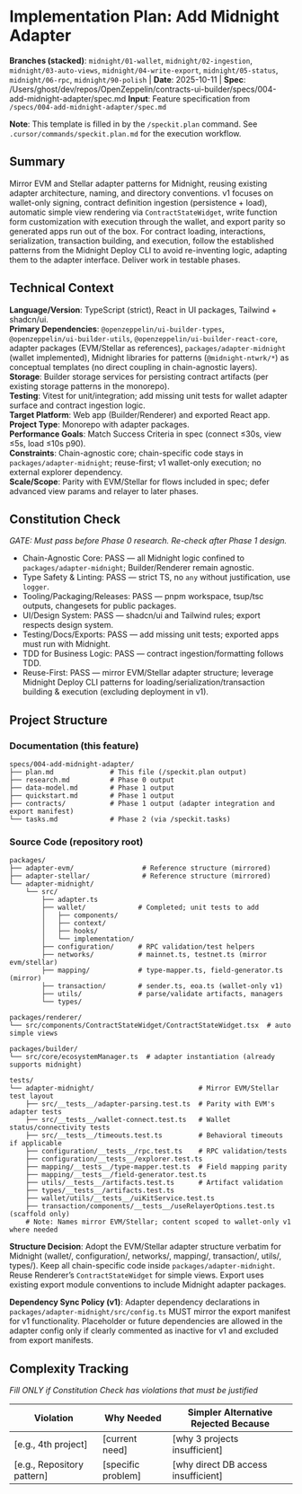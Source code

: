 # Implementation Plan: Add Midnight Adapter

**Branches (stacked)**: `midnight/01-wallet`, `midnight/02-ingestion`, `midnight/03-auto-views`, `midnight/04-write-export`, `midnight/05-status`, `midnight/06-rpc`, `midnight/90-polish` | **Date**: 2025-10-11 | **Spec**: /Users/ghost/dev/repos/OpenZeppelin/contracts-ui-builder/specs/004-add-midnight-adapter/spec.md
**Input**: Feature specification from `/specs/004-add-midnight-adapter/spec.md`

**Note**: This template is filled in by the `/speckit.plan` command. See `.cursor/commands/speckit.plan.md` for the execution workflow.

## Summary

Mirror EVM and Stellar adapter patterns for Midnight, reusing existing adapter architecture, naming, and directory conventions. v1 focuses on wallet-only signing, contract definition ingestion (persistence + load), automatic simple view rendering via `ContractStateWidget`, write function form customization with execution through the wallet, and export parity so generated apps run out of the box. For contract loading, interactions, serialization, transaction building, and execution, follow the established patterns from the Midnight Deploy CLI to avoid re-inventing logic, adapting them to the adapter interface. Deliver work in testable phases.

## Technical Context

<!--
  ACTION REQUIRED: Replace the content in this section with the technical details
  for the project. The structure here is presented in advisory capacity to guide
  the iteration process.
-->

**Language/Version**: TypeScript (strict), React in UI packages, Tailwind + shadcn/ui.  
**Primary Dependencies**: `@openzeppelin/ui-builder-types`, `@openzeppelin/ui-builder-utils`, `@openzeppelin/ui-builder-react-core`, adapter packages (EVM/Stellar as references), `packages/adapter-midnight` (wallet implemented), Midnight libraries for patterns (`@midnight-ntwrk/*`) as conceptual templates (no direct coupling in chain-agnostic layers).  
**Storage**: Builder storage services for persisting contract artifacts (per existing storage patterns in the monorepo).  
**Testing**: Vitest for unit/integration; add missing unit tests for wallet adapter surface and contract ingestion logic.  
**Target Platform**: Web app (Builder/Renderer) and exported React app.  
**Project Type**: Monorepo with adapter packages.  
**Performance Goals**: Match Success Criteria in spec (connect ≤30s, view ≤5s, load ≤10s p90).  
**Constraints**: Chain-agnostic core; chain-specific code stays in `packages/adapter-midnight`; reuse-first; v1 wallet-only execution; no external explorer dependency.  
**Scale/Scope**: Parity with EVM/Stellar for flows included in spec; defer advanced view params and relayer to later phases.

## Constitution Check

_GATE: Must pass before Phase 0 research. Re-check after Phase 1 design._

- Chain-Agnostic Core: PASS — all Midnight logic confined to `packages/adapter-midnight`; Builder/Renderer remain agnostic.
- Type Safety & Linting: PASS — strict TS, no `any` without justification, use `logger`.
- Tooling/Packaging/Releases: PASS — pnpm workspace, tsup/tsc outputs, changesets for public packages.
- UI/Design System: PASS — shadcn/ui and Tailwind rules; export respects design system.
- Testing/Docs/Exports: PASS — add missing unit tests; exported apps must run with Midnight.
- TDD for Business Logic: PASS — contract ingestion/formatting follows TDD.
- Reuse-First: PASS — mirror EVM/Stellar adapter structure; leverage Midnight Deploy CLI patterns for loading/serialization/transaction building & execution (excluding deployment in v1).

## Project Structure

### Documentation (this feature)

```
specs/004-add-midnight-adapter/
├── plan.md              # This file (/speckit.plan output)
├── research.md          # Phase 0 output
├── data-model.md        # Phase 1 output
├── quickstart.md        # Phase 1 output
├── contracts/           # Phase 1 output (adapter integration and export manifest)
└── tasks.md             # Phase 2 (via /speckit.tasks)
```

### Source Code (repository root)

<!--
  ACTION REQUIRED: Replace the placeholder tree below with the concrete layout
  for this feature. Delete unused options and expand the chosen structure with
  real paths (e.g., apps/admin, packages/something). The delivered plan must
  not include Option labels.
-->

```
packages/
├── adapter-evm/                 # Reference structure (mirrored)
├── adapter-stellar/             # Reference structure (mirrored)
└── adapter-midnight/
    └── src/
        ├── adapter.ts
        ├── wallet/             # Completed; unit tests to add
        │   ├── components/
        │   ├── context/
        │   ├── hooks/
        │   └── implementation/
        ├── configuration/      # RPC validation/test helpers
        ├── networks/           # mainnet.ts, testnet.ts (mirror evm/stellar)
        ├── mapping/            # type-mapper.ts, field-generator.ts (mirror)
        ├── transaction/        # sender.ts, eoa.ts (wallet-only v1)
        ├── utils/              # parse/validate artifacts, managers
        └── types/

packages/renderer/
└── src/components/ContractStateWidget/ContractStateWidget.tsx  # auto simple views

packages/builder/
└── src/core/ecosystemManager.ts  # adapter instantiation (already supports midnight)

tests/
└── adapter-midnight/                          # Mirror EVM/Stellar test layout
    ├── src/__tests__/adapter-parsing.test.ts  # Parity with EVM's adapter tests
    ├── src/__tests__/wallet-connect.test.ts   # Wallet status/connectivity tests
    ├── src/__tests__/timeouts.test.ts         # Behavioral timeouts if applicable
    ├── configuration/__tests__/rpc.test.ts    # RPC validation/tests
    ├── configuration/__tests__/explorer.test.ts
    ├── mapping/__tests__/type-mapper.test.ts  # Field mapping parity
    ├── mapping/__tests__/field-generator.test.ts
    ├── utils/__tests__/artifacts.test.ts      # Artifact validation
    ├── types/__tests__/artifacts.test.ts
    ├── wallet/utils/__tests__/uiKitService.test.ts
    ├── transaction/components/__tests__/useRelayerOptions.test.ts (scaffold only)
    # Note: Names mirror EVM/Stellar; content scoped to wallet-only v1 where needed
```

**Structure Decision**: Adopt the EVM/Stellar adapter structure verbatim for Midnight (wallet/, configuration/, networks/, mapping/, transaction/, utils/, types/). Keep all chain-specific code inside `packages/adapter-midnight`. Reuse Renderer’s `ContractStateWidget` for simple views. Export uses existing export module conventions to include Midnight adapter packages.

**Dependency Sync Policy (v1)**: Adapter dependency declarations in `packages/adapter-midnight/src/config.ts` MUST mirror the export manifest for v1 functionality. Placeholder or future dependencies are allowed in the adapter config only if clearly commented as inactive for v1 and excluded from export manifests.

## Complexity Tracking

_Fill ONLY if Constitution Check has violations that must be justified_

| Violation                  | Why Needed         | Simpler Alternative Rejected Because |
| -------------------------- | ------------------ | ------------------------------------ |
| [e.g., 4th project]        | [current need]     | [why 3 projects insufficient]        |
| [e.g., Repository pattern] | [specific problem] | [why direct DB access insufficient]  |
